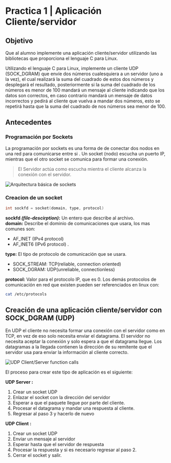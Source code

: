 # Practica 1 | Aplicación Cliente/servidor

## Objetivo

Que al alumno implemente una aplicación cliente/servidor utilizando las bibliotecas que proporciona el lenguaje C para Linux.

Utilizando el lenguaje C para Linux, implemente un cliente UDP (SOCK_DGRAM) que envíe dos números cualesquiera a un servidor (uno a la vez), el cual realizará la suma del cuadrado de estos dos números y desplegará el resultado, posteriormente si la suma del cuadrado de los números es menor de 100 mandará un mensaje al cliente indicando que los datos son correctos, en caso contrario mandará un mensaje de datos incorrectos y pedirá al cliente que vuelva a mandar dos números, esto se repetirá hasta que la suma del cuadrado de nos números sea menor de 100.

## Antecedentes

### Programación por Sockets

La programación por sockets es una forma de de conectar dos nodos en una red para comunicarse entre si . Un socket (nodo) escucha un puerto IP, mientras que el otro socket se comunica para formar una conexión. 

> El Servidor actúa como escucha mientra el cliente alcanza la conexión con el servidor.

![Arquitectura básica de sockets](https://media.geeksforgeeks.org/wp-content/uploads/Socket_server.png)
### Creacion de un socket

```c
int sockfd = socket(domain, type, protocol)
```

**sockfd *(file-descirption)*:** Un entero que describe al archivo.  
**domain:** Describe el dominio de comunicaciones que usara, los mas comunes son:
 - AF_INET (IPv4 protocol) 
 - AF_INET6 (IPv6 protocol) .

**type:** El tipo de protocolo de comunicación que se usara.
- SOCK_STREAM: TCP(reliable, connection oriented)  
- SOCK_DGRAM: UDP(unreliable, connectionless)  

**protocol:** Valor para el protocolo IP,  que es 0. Los demás protocolos de comunicación en red que existen pueden ser referenciados en linux con:

```bash
cat /etc/protocols
```

## Creación de una aplicación cliente/servidor con SOCK_DGRAM (UDP)

En UDP el cliente no necesita formar una conexión con el servidor como en TCP, en vez de eso solo necesita enviar el datagrama. El servidor no necesita aceptar la conexión y solo espera a que el datagrama llegue. Los datagramas a la llegada contienen la dirección de su remitente que el servidor usa para enviar la información al cliente correcto.

![UDP Client/Server function calls](https://media.geeksforgeeks.org/wp-content/uploads/udpfuncdiag.png)

El proceso para crear este tipo de aplicación es el siguiente: 

**UDP Server :**

1.  Crear un socket UDP
2.  Enlazar el socket con la dirección del servidor
3.  Esperar a que el paquete llegue por parte del cliente.
4.  Procesar el datagrama y mandar una respuesta al cliente.
5.  Regresar al paso 3 y hacerlo de nuevo

**UDP Client :**

1.  Crear un socket UDP
2.  Enviar un mensaje al servidor
3.  Esperar hasta que el servidor de respuesta
4.  Procesar la respuesta y si es necesario regresar al paso 2.
5.  Cerrar el socket y salir.